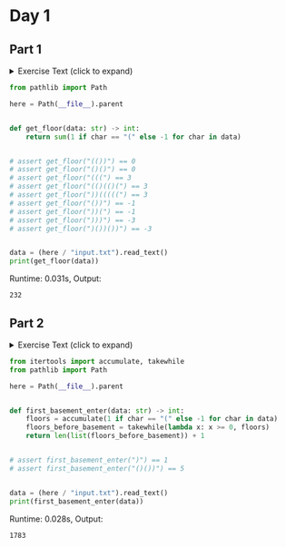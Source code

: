 # Day 1
## Part 1

<details><summary>Exercise Text (click to expand)</summary>
<article class="day-desc">
  <h2>--- Day 1: Not Quite Lisp ---</h2>
  <p>
    Santa was hoping for a white Christmas, but his weather machine's "snow"
    function is powered by stars, and he's fresh out! To save Christmas, he
    needs you to collect <em class="star">fifty stars</em> by December 25th.
  </p>
  <p>
    Collect stars by helping Santa solve puzzles. Two puzzles will be made
    available on each day in the Advent calendar; the second puzzle is unlocked
    when you complete the first. Each puzzle grants
    <em class="star">one star</em>.
    <span
      title="Also, some puzzles contain Easter eggs like this one. Yes, I know it's not traditional to do Advent calendars for Easter."
      >Good luck!</span
    >
  </p>
  <p>Here's an easy puzzle to warm you up.</p>
  <p>
    Santa is trying to deliver presents in a large apartment building, but he
    can't find the right floor - the directions he got are a little confusing.
    He starts on the ground floor (floor <code>0</code>) and then follows the
    instructions one character at a time.
  </p>
  <p>
    An opening parenthesis, <code>(</code>, means he should go up one floor, and
    a closing parenthesis, <code>)</code>, means he should go down one floor.
  </p>
  <p>
    The apartment building is very tall, and the basement is very deep; he will
    never find the top or bottom floors.
  </p>
  <p>For example:</p>
  <ul>
    <li>
      <code>(())</code> and <code>()()</code> both result in floor
      <code>0</code>.
    </li>
    <li>
      <code>(((</code> and <code>(()(()(</code> both result in floor
      <code>3</code>.
    </li>
    <li><code>))(((((</code> also results in floor <code>3</code>.</li>
    <li>
      <code>())</code> and <code>))(</code> both result in floor
      <code>-1</code> (the first basement level).
    </li>
    <li>
      <code>)))</code> and <code>)())())</code> both result in floor
      <code>-3</code>.
    </li>
  </ul>
  <p>To <em>what floor</em> do the instructions take Santa?</p>
</article>

</details>

```python
from pathlib import Path

here = Path(__file__).parent


def get_floor(data: str) -> int:
    return sum(1 if char == "(" else -1 for char in data)


# assert get_floor("(())") == 0
# assert get_floor("()()") == 0
# assert get_floor("(((") == 3
# assert get_floor("(()(()(") == 3
# assert get_floor("))(((((") == 3
# assert get_floor("())") == -1
# assert get_floor("))(") == -1
# assert get_floor(")))") == -3
# assert get_floor(")())())") == -3


data = (here / "input.txt").read_text()
print(get_floor(data))

```
Runtime: 0.031s, Output:
```
232
```
## Part 2

<details><summary>Exercise Text (click to expand)</summary>
<article class="day-desc">
  <h2 id="part2">--- Part Two ---</h2>
  <p>
    Now, given the same instructions, find the <em>position</em> of the first
    character that causes him to enter the basement (floor <code>-1</code>). The
    first character in the instructions has position <code>1</code>, the second
    character has position <code>2</code>, and so on.
  </p>
  <p>For example:</p>
  <ul>
    <li>
      <code>)</code> causes him to enter the basement at character position
      <code>1</code>.
    </li>
    <li>
      <code>()())</code> causes him to enter the basement at character position
      <code>5</code>.
    </li>
  </ul>
  <p>
    What is the <em>position</em> of the character that causes Santa to first
    enter the basement?
  </p>
</article>

</details>

```python
from itertools import accumulate, takewhile
from pathlib import Path

here = Path(__file__).parent


def first_basement_enter(data: str) -> int:
    floors = accumulate(1 if char == "(" else -1 for char in data)
    floors_before_basement = takewhile(lambda x: x >= 0, floors)
    return len(list(floors_before_basement)) + 1


# assert first_basement_enter(")") == 1
# assert first_basement_enter("()())") == 5


data = (here / "input.txt").read_text()
print(first_basement_enter(data))

```
Runtime: 0.028s, Output:
```
1783
```